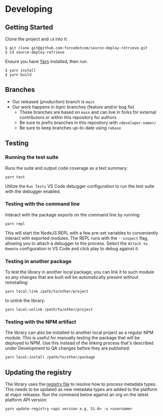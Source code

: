 # Developing

## Getting Started

Clone the project and `cd` into it:

```
$ git clone git@github.com:forcedotcom/source-deploy-retrieve.git
$ cd source-deploy-retrieve
```

Ensure you have [Yarn](https://yarnpkg.com/) installed, then run:

```
$ yarn install
$ yarn build
```

## Branches

- Our released (_production_) branch is `main`
- Our work happens in _topic_ branches (feature and/or bug fix)
  - These branches are based on `main` and can live in forks for external contributors or within this repository for authors
  - Be sure to prefix branches in this repository with `<developer-name>/`
  - Be sure to keep branches up-to-date using `rebase`

## Testing

### Running the test suite

Runs the suite and output code coverage as a text summary:

```
yarn test
```

Utilize the `Run Tests` VS Code debugger configuration to run the test suite with the debugger enabled.

### Testing with the command line

Interact with the package exports on the command line by running:

```
yarn repl
```

This will start the NodeJS REPL with a few pre-set variables to conveniently interact
with exported modules. The REPL runs with the `--inspect` flag, allowing you to attach a debugger to the process. Select the `Attach to Remote` configuration in VS Code and click play to debug against it.

### Testing in another package

To test the library in another local package, you can link it to such module so any changes that are built will be automatically present without reinstalling:

```
yarn local:link /path/to/other/project
```

to unlink the library:

```
yarn local:unlink /path/to/other/project
```

### Testing with the NPM artifact

The library can also be installed to another local project as a regular NPM module. This is useful for manually testing the package that will be deployed to NPM. Use this instead of the linking process that's described under Development to QA changes before they are published:

```
yarn local:install /path/to/other/package
```

## Updating the registry

The library uses the [registry file](../src/registry/registry.json) to resolve how to process metadata types. This needs to be updated as new metadata types are added to the platform at major releases. Run the command below against an org on the latest platform API version:

```
yarn update-registry <api version e.g. 51.0> -u <username>
```
